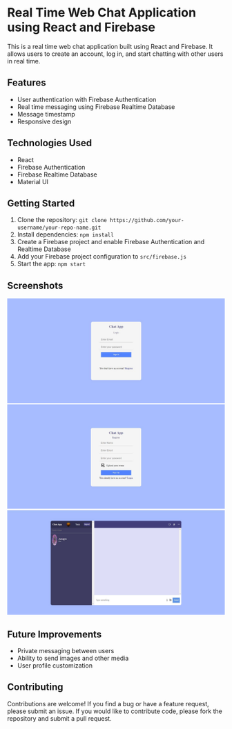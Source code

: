 # Real Time Web Chat Application using React and Firebase

This is a real time web chat application built using React and Firebase. It allows users to create an account, log in, and start chatting with other users in real time.

## Features

- User authentication with Firebase Authentication
- Real time messaging using Firebase Realtime Database
- Message timestamp
- Responsive design

## Technologies Used

- React
- Firebase Authentication
- Firebase Realtime Database
- Material UI

## Getting Started

1. Clone the repository: `git clone https://github.com/your-username/your-repo-name.git`
2. Install dependencies: `npm install`
3. Create a Firebase project and enable Firebase Authentication and Realtime Database
4. Add your Firebase project configuration to `src/firebase.js`
5. Start the app: `npm start`

## Screenshots

![Login screen](/screenshots/Login.jpg)
![Sign Up screen](/screenshots/SignUp.jpg)
![Chat screen](/screenshots/chat.jpg)

## Future Improvements

- Private messaging between users
- Ability to send images and other media
- User profile customization

## Contributing

Contributions are welcome! If you find a bug or have a feature request, please submit an issue. If you would like to contribute code, please fork the repository and submit a pull request.

